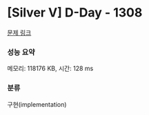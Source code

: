 # [Silver V] D-Day - 1308 

[문제 링크](https://www.acmicpc.net/problem/1308) 

### 성능 요약

메모리: 118176 KB, 시간: 128 ms

### 분류

구현(implementation)

